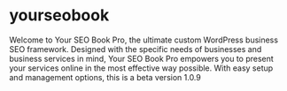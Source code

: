 # yourseobook
Welcome to Your SEO Book Pro, the ultimate custom WordPress business SEO framework. Designed with the specific needs of businesses and business services in mind, Your SEO Book Pro empowers you to present your services online in the most effective way possible. With easy setup and management options, this is a beta version 1.0.9
